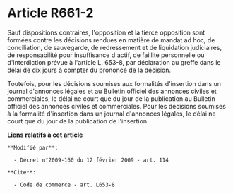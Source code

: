 # Article R661-2

Sauf dispositions contraires, l'opposition et la tierce opposition sont formées contre les décisions rendues en matière de
mandat ad hoc, de conciliation, de sauvegarde, de redressement et de liquidation judiciaires, de responsabilité pour
insuffisance d'actif, de faillite personnelle ou d'interdiction prévue à l'article L. 653-8, par déclaration au greffe dans
le délai de dix jours à compter du prononcé de la décision. 

Toutefois, pour les décisions soumises aux formalités d'insertion dans un journal d'annonces légales et au Bulletin officiel
des annonces civiles et commerciales, le délai ne court que du jour de la publication au Bulletin officiel des annonces
civiles et commerciales. Pour les décisions soumises à la formalité d'insertion dans un journal d'annonces légales, le délai
ne court que du jour de la publication de l'insertion.

**Liens relatifs à cet article**

	**Modifié par**:

	  - Décret n°2009-160 du 12 février 2009 - art. 114

	**Cite**:

	  - Code de commerce - art. L653-8
